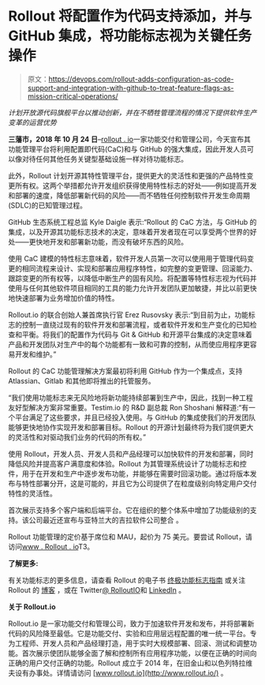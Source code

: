 # Rollout 将配置作为代码支持添加，并与 GitHub 集成，将功能标志视为关键任务操作

> 原文：<https://devops.com/rollout-adds-configuration-as-code-support-and-integration-with-github-to-treat-feature-flags-as-mission-critical-operations/>

*计划开放源代码旗舰平台以推动创新，并在不牺牲管理流程的情况下提供软件生产变革的运营优势*

**三藩市，2018 年 10 月 24 日**–[rollout . io](https://rollout.io/)一家功能交付和管理公司，今天宣布其功能管理平台将利用配置即代码(CaC)和与 GitHub 的强大集成，因此开发人员可以像对待任何其他任务关键型基础设施一样对待功能标志。

此外，Rollout 计划开源其特性管理平台，提供更大的灵活性和更强的产品特性变更所有权。这两个举措都允许开发组织获得使用特性标志的好处——例如提高开发和部署的速度，降低部署新代码的风险——而不牺牲任何控制软件开发生命周期(SDLC)的已知管理过程。

GitHub 生态系统工程总监 Kyle Daigle 表示:“Rollout 的 CaC 方法，与 GitHub 的集成，以及开源其功能标志技术的决定，意味着开发者现在可以享受两个世界的好处——更快地开发和部署新功能，而没有破坏东西的风险。

使用 CaC 建模的特性标志意味着，软件开发人员第一次可以使用用于管理代码变更的相同流程来设计、实现和部署应用程序特性，如完整的变更管理、回滚能力、跟踪变更的所有权等，以降低中断生产的固有风险。将配置等特性标志视为代码并使用与任何其他软件项目相同的工具的能力允许开发团队更加敏捷，并比以前更快地快速部署为业务增加价值的特性。

Rollout.io 的联合创始人兼首席执行官 Erez Rusovsky 表示:“到目前为止，功能标志的控制一直绕过现有的软件开发和部署流程，或者软件开发和生产变化的已知检查和平衡。将我们的配置作为代码与 Git & GitHub 和开源平台集成的决定意味着产品和开发团队对生产中的每个功能都有一致和可靠的控制，从而使应用程序更容易开发和维护。”

Rollout 的 CaC 功能管理解决方案最初将利用 GitHub 作为一个集成点，支持 Atlassian、Gitlab 和其他即将推出的托管服务。

“我们使用功能标志来无风险地将新功能持续部署到生产中，因此，找到一种工程友好型解决方案非常重要。Testim.io 的 R&D 副总裁 Ron Shoshani 解释道:“有一个平台满足了这些要求，并且已经投入使用。与 GitHub 的集成使我们的开发团队能够更快地协作实现开发和部署目标。Rollout 的开源计划最终将为我们提供更大的灵活性和对驱动我们业务的代码的所有权。”

使用 Rollout，开发人员、开发人员和产品经理可以加快软件的开发和部署，同时降低风险并提高客户满意度和体验。Rollout 为其管理系统设计了功能标志和控件，用于在开发和生产中逐步发布功能，并能够在需要时回滚功能。通过将版本发布与特性部署分开，这是可能的，并且它为公司提供了在粒度级别向特定用户交付特性的灵活性。

首次展示支持多个客户端和后端平台。它在组织的整个体系中增加了功能级别的支持。该公司最近还宣布与亚特兰大的吉拉软件公司整合 。

Rollout 功能管理的定价基于席位和 MAU，起价为 75 美元。要尝试 Rollout，请访问[www . Rollout . io](http://www.rollout.io/)T3。

**了解更多:**

有关功能标志的更多信息，请查看 Rollout 的电子书 [终极功能标志指南](https://rollout.io/blog/ultimate-feature-flag-guide/) 或关注 Rollout 的 [博客](https://rollout.io/blog/) ，或在 Twitter[@ RolloutIO](https://twitter.com/RolloutIO)和 [LinkedIn](https://www.linkedin.com/company/rollout-io/) 。

**关于 Rollout.io**

Rollout.io 是一家功能交付和管理公司，致力于加速软件开发和发布，并将部署新代码的风险降至最低。它是功能交付、实验和应用层远程配置的唯一统一平台。专为工程师、开发人员和产品经理打造，用于实时大规模部署、回滚、测试和调整功能。首次展示使团队能够全面了解和控制所有应用程序功能，以便在正确的时间向正确的用户交付正确的功能。Rollout 成立于 2014 年，在旧金山和以色列特拉维夫设有办事处。详情请访问 [www.rollout.io](http://www.rollout.io/) 。